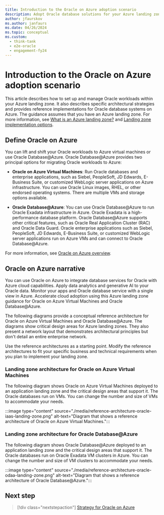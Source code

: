 ```yaml
---
title: Introduction to the Oracle on Azure adoption scenario
description: Adopt Oracle database solutions for your Azure landing zone.
author: jfaurskov
ms.author: janfaurs
ms.date: 04/26/2024
ms.topic: conceptual
ms.custom:
  - think-tank
  - e2e-oracle
  - engagement-fy24
---
```

# Introduction to the Oracle on Azure adoption scenario

This article describes how to set up and manage Oracle workloads within your Azure landing zone. It also describes specific architectural strategies and provides reference implementations for Oracle database systems on Azure. The guidance assumes that you have an Azure landing zone. For more information, see [What is an Azure landing zone?](/azure/cloud-adoption-framework/ready/landing-zone/implementation-options) and [Landing zone implementation options](/azure/cloud-adoption-framework/ready/landing-zone/implementation-options).

## Define Oracle on Azure

You can lift and shift your Oracle workloads to Azure virtual machines or use Oracle Database@Azure. Oracle Database@Azure provides two principal options for migrating Oracle workloads to Azure:

- **Oracle on Azure Virtual Machines**: Run Oracle databases and enterprise applications, such as Siebel, PeopleSoft, JD Edwards, E-Business Suite, or customized WebLogic server applications on Azure infrastructure. You can use Oracle Linux images, RHEL, or other endorsed operating systems. There are multiple VMs and storage options available.

- **Oracle Database@Azure**: You can use Oracle Database@Azure to run Oracle Exadata infrastructure in Azure. Oracle Exadata is a high-performance database platform. Oracle Database@Azure supports other critical features, such as Oracle Real Application Cluster (RAC) and Oracle Data Guard. Oracle enterprise applications such as Siebel, PeopleSoft, JD Edwards, E-Business Suite, or customized WebLogic server applications run on Azure VMs and can connect to Oracle Database@Azure.

For more information, see [Oracle on Azure overview](/azure/oracle/oracle-azure-overview).

## Oracle on Azure narrative

You can use Oracle on Azure to integrate database services for Oracle with Azure cloud capabilities. Apply data analytics and generative AI to your Oracle data. Monitor your apps and Oracle database service with a single view in Azure. Accelerate cloud adoption using this Azure landing zone guidance for Oracle on Azure Virtual Machines and Oracle Database@Azure.

The following diagrams provide a conceptual reference architecture for Oracle on Azure Virtual Machines and Oracle Database@Azure. The diagrams show critical design areas for Azure landing zones. They also present a network layout that demonstrates architectural principles but don't detail an entire enterprise network.

Use the reference architectures as a starting point. Modify the reference architectures to fit your specific business and technical requirements when you plan to implement your landing zone.

### Landing zone architecture for Oracle on Azure Virtual Machines

The following diagram shows Oracle on Azure Virtual Machines deployed to an application landing zone and the critical design areas that support it. The Oracle databases run on VMs. You can change the number and size of VMs to accommodate your needs.

:::image type="content" source="./media/reference-architecture-oracle-iaas-landing-zone.png" alt-text="Diagram that shows a reference architecture of Oracle on Azure Virtual Machines.":::

### Landing zone architecture for Oracle Database@Azure

The following diagram shows Oracle Database@Azure deployed to an application landing zone and the critical design areas that support it. The Oracle databases run on Oracle Exadata VM clusters in Azure. You can change the number and size of VM clusters to accommodate your needs.

:::image type="content" source="./media/reference-architecture-oracle-odaa-landing-zone.png" alt-text="Diagram that shows a reference architecture of Oracle Database@Azure.":::

## Next step

> [!div class="nextstepaction"]
> [Strategy for Oracle on Azure](oracle-landing-zone-strategy.md)
